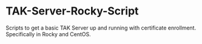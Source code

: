 # TAK-Server-Rocky-Script
Scripts to get a basic TAK Server up and running with certificate enrollment. Specifically in Rocky and CentOS.
